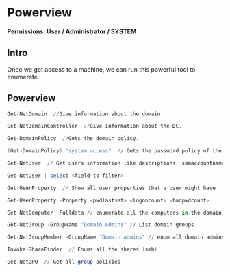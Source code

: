 # Powerview

**Permissions: User / Administrator / SYSTEM**

## Intro

Once we get access to a machine, we can run this powerful tool to enumerate.

## Powerview

```powershell
Get-NetDomain  //Give information about the domain.

Get-NetDomainController  //Give information about the DC.

Get-DomainPolicy  //Gets the domain policy.

(Get-DomainPolicy)."system access"  // Gets the password policy of the domain.

Get-NetUser  // Get users information like descriptions, samaccountname and more. You can use select to filter.

Get-NetUser | select <field-to-filter>

Get-UserProperty  // Show all user properties that a user might have

Get-UserProperty -Property <pwdlastset> <logoncount> <badpwdcount>

Get-NetComputer -Fulldata // enumerate all the computers in the domain

Get-NetGroup -GroupName "Domain Admins" // List domain groups

Get-NetGroupMember -GroupName "Domain admins" // enum all domain admins

Invoke-ShareFinder  // Enums all the shares (smb)

Get-NetGPO  // Get all group policies
```

